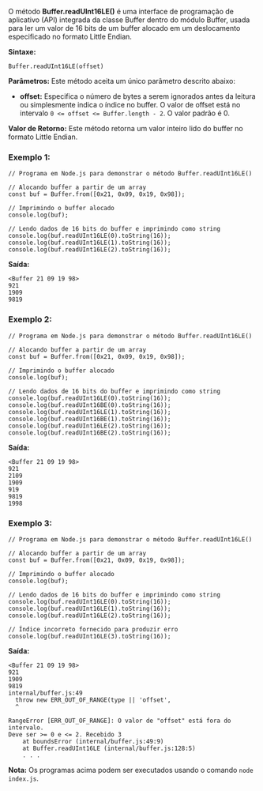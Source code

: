 O método **Buffer.readUInt16LE()** é uma interface de programação de aplicativo (API) integrada da classe Buffer dentro do módulo Buffer, usada para ler um valor de 16 bits de um buffer alocado em um deslocamento especificado no formato Little Endian.

**Sintaxe:**

```
Buffer.readUInt16LE(offset)
```

**Parâmetros:** Este método aceita um único parâmetro descrito abaixo:

- **offset:** Especifica o número de bytes a serem ignorados antes da leitura ou simplesmente indica o índice no buffer. O valor de offset está no intervalo `0 <= offset <= Buffer.length - 2`. O valor padrão é 0.

**Valor de Retorno:** Este método retorna um valor inteiro lido do buffer no formato Little Endian.

### Exemplo 1:

```
// Programa em Node.js para demonstrar o método Buffer.readUInt16LE()

// Alocando buffer a partir de um array
const buf = Buffer.from([0x21, 0x09, 0x19, 0x98]);

// Imprimindo o buffer alocado
console.log(buf);

// Lendo dados de 16 bits do buffer e imprimindo como string
console.log(buf.readUInt16LE(0).toString(16));
console.log(buf.readUInt16LE(1).toString(16));
console.log(buf.readUInt16LE(2).toString(16));
```

**Saída:**

```
<Buffer 21 09 19 98>
921
1909
9819
```

### Exemplo 2:

```
// Programa em Node.js para demonstrar o método Buffer.readUInt16LE()

// Alocando buffer a partir de um array
const buf = Buffer.from([0x21, 0x09, 0x19, 0x98]);

// Imprimindo o buffer alocado
console.log(buf);

// Lendo dados de 16 bits do buffer e imprimindo como string
console.log(buf.readUInt16LE(0).toString(16));
console.log(buf.readUInt16BE(0).toString(16));
console.log(buf.readUInt16LE(1).toString(16));
console.log(buf.readUInt16BE(1).toString(16));
console.log(buf.readUInt16LE(2).toString(16));
console.log(buf.readUInt16BE(2).toString(16));
```

**Saída:**

```
<Buffer 21 09 19 98>
921
2109
1909
919
9819
1998
```

### Exemplo 3:

```
// Programa em Node.js para demonstrar o método Buffer.readUInt16LE()

// Alocando buffer a partir de um array
const buf = Buffer.from([0x21, 0x09, 0x19, 0x98]);

// Imprimindo o buffer alocado
console.log(buf);

// Lendo dados de 16 bits do buffer e imprimindo como string
console.log(buf.readUInt16LE(0).toString(16));
console.log(buf.readUInt16LE(1).toString(16));
console.log(buf.readUInt16LE(2).toString(16));

// Índice incorreto fornecido para produzir erro
console.log(buf.readUInt16LE(3).toString(16));
```

**Saída:**

```
<Buffer 21 09 19 98>
921
1909
9819
internal/buffer.js:49
  throw new ERR_OUT_OF_RANGE(type || 'offset',
  ^

RangeError [ERR_OUT_OF_RANGE]: O valor de "offset" está fora do intervalo.
Deve ser >= 0 e <= 2. Recebido 3
    at boundsError (internal/buffer.js:49:9)
    at Buffer.readUInt16LE (internal/buffer.js:128:5)
    . . .
```

**Nota:** Os programas acima podem ser executados usando o comando `node index.js`.


